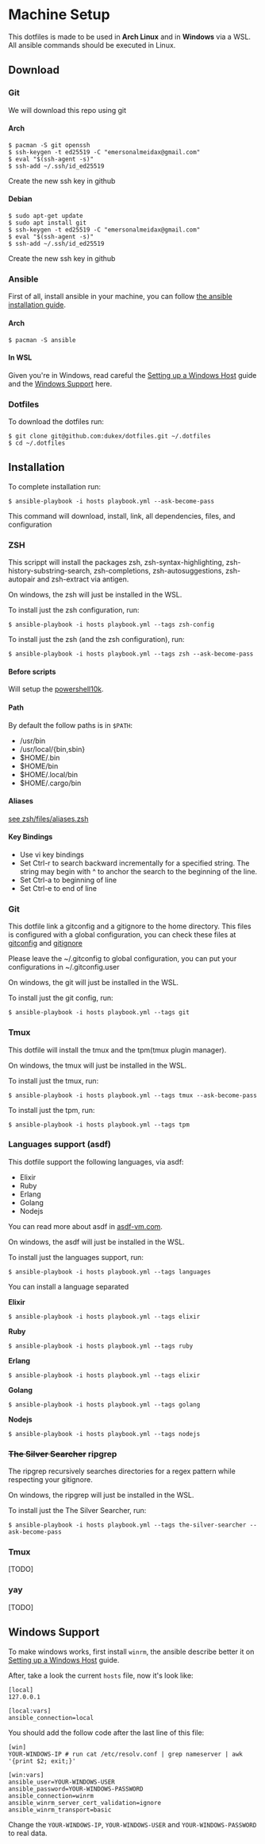 # Machine Setup

This dotfiles is made to be used in **Arch Linux** and in **Windows** via a WSL.
All ansible commands should be executed in Linux.

## Download

### Git 

We will download this repo using git

#### Arch 
```
$ pacman -S git openssh
$ ssh-keygen -t ed25519 -C "emersonalmeidax@gmail.com"
$ eval "$(ssh-agent -s)"
$ ssh-add ~/.ssh/id_ed25519
```

Create the new ssh key in github 

#### Debian 

```
$ sudo apt-get update
$ sudo apt install git
$ ssh-keygen -t ed25519 -C "emersonalmeidax@gmail.com"
$ eval "$(ssh-agent -s)"
$ ssh-add ~/.ssh/id_ed25519
```

Create the new ssh key in github 

### Ansible

First of all, install ansible in your machine, you can follow [the ansible installation guide](https://docs.ansible.com/ansible/latest/installation_guide/intro_installation.html).

#### Arch 

```
$ pacman -S ansible
```

#### In WSL 

Given you're in Windows, read careful the [Setting up a Windows Host](https://docs.ansible.com/ansible/latest/user_guide/windows_setup.html) guide and the [Windows Support](#windows-support) here.


### Dotfiles

To download the dotfiles run:

```
$ git clone git@github.com:dukex/dotfiles.git ~/.dotfiles
$ cd ~/.dotfiles
```

## Installation

To complete installation run:

```
$ ansible-playbook -i hosts playbook.yml --ask-become-pass
```

This command will download, install, link, all dependencies, files, and configuration


### ZSH

This scrippt will install the packages zsh, zsh-syntax-highlighting, zsh-history-substring-search, zsh-completions, zsh-autosuggestions, zsh-autopair and zsh-extract via antigen.

On windows, the zsh will just be installed in the WSL.

To install just the zsh configuration, run:

```
$ ansible-playbook -i hosts playbook.yml --tags zsh-config
```

To install just the zsh (and the zsh configuration), run:

```
$ ansible-playbook -i hosts playbook.yml --tags zsh --ask-become-pass
```

#### Before scripts

Will setup the [powershell10k](https://github.com/romkatv/powerlevel10k).

#### Path

By default the follow paths is in `$PATH`:

- /usr/bin
- /usr/local/{bin,sbin}
- $HOME/.bin
- $HOME/bin
- $HOME/.local/bin
- $HOME/.cargo/bin

#### Aliases

[see zsh/files/aliases.zsh](zsh/files/aliases.zsh)

#### Key Bindings

- Use vi key bindings
- Set Ctrl-r to search backward incrementally for a specified string. The string may begin with ^ to anchor the search to the beginning of the line.
- Set Ctrl-a to beginning of line
- Set Ctrl-e to end of line

### Git

This dotfile link a gitconfig and a gitignore to the home directory. This files is configured with a global configuration, you can check these files at [gitconfig](git/files/gitconfig) and [gitignore](git/files/gitignore)

Please leave the ~/.gitconfig to global configuration, you can put your configurations in ~/.gitconfig.user

On windows, the git will just be installed in the WSL.

To install just the git config, run:

```
$ ansible-playbook -i hosts playbook.yml --tags git
```

### Tmux

This dotfile will install the tmux and the tpm(tmux plugin manager).

On windows, the tmux will just be installed in the WSL.

To install just the tmux, run:

```
$ ansible-playbook -i hosts playbook.yml --tags tmux --ask-become-pass
```

To install just the tpm, run:

```
$ ansible-playbook -i hosts playbook.yml --tags tpm
```

### Languages support (asdf)

This dotfile support the following languages, via asdf:

- Elixir
- Ruby
- Erlang
- Golang
- Nodejs

You can read more about asdf in [asdf-vm.com](https://asdf-vm.com/).

On windows, the asdf will just be installed in the WSL.

To install just the languages support, run:

```
$ ansible-playbook -i hosts playbook.yml --tags languages
```

You can install a language separated


**Elixir**
```
$ ansible-playbook -i hosts playbook.yml --tags elixir
```

**Ruby**
```
$ ansible-playbook -i hosts playbook.yml --tags ruby
```

**Erlang**
```
$ ansible-playbook -i hosts playbook.yml --tags elixir
```

**Golang**
```
$ ansible-playbook -i hosts playbook.yml --tags golang
```

**Nodejs**
```
$ ansible-playbook -i hosts playbook.yml --tags nodejs
```



### ~~The Silver Searcher~~ ripgrep

The ripgrep recursively searches directories for a regex pattern while respecting your gitignore.

On windows, the ripgrep will just be installed in the WSL.

To install just the The Silver Searcher, run:

```
$ ansible-playbook -i hosts playbook.yml --tags the-silver-searcher --ask-become-pass
```

### Tmux

[TODO]

### yay

[TODO]

<a id="windows-support"></a>
## Windows Support

To make windows works, first install `winrm`, the ansible describe better it on [Setting up a Windows Host](https://docs.ansible.com/ansible/latest/user_guide/windows_setup.html) guide.

After, take a look the current `hosts` file, now it's look like:

```
[local]
127.0.0.1

[local:vars]
ansible_connection=local
```

You should add the follow code after the last line of this file:

```
[win]
YOUR-WINDOWS-IP # run cat /etc/resolv.conf | grep nameserver | awk '{print $2; exit;}'

[win:vars]
ansible_user=YOUR-WINDOWS-USER
ansible_password=YOUR-WINDOWS-PASSWORD
ansible_connection=winrm
ansible_winrm_server_cert_validation=ignore
ansible_winrm_transport=basic
```

Change the `YOUR-WINDOWS-IP`, `YOUR-WINDOWS-USER` and `YOUR-WINDOWS-PASSWORD` to real data.
